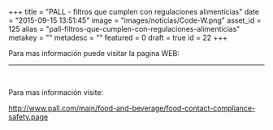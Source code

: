 +++
title = "PALL - filtros que cumplen con regulaciones alimenticias"
date = "2015-09-15 13:51:45"
image = "images/noticias/Code-W.png"
asset_id = 125
alias = "pall-filtros-que-cumplen-con-regulaciones-alimenticias"
metakey = ""
metadesc = ""
featured = 0
draft = true
id = 22
+++
<p>Para mas información puede visitar la pagina WEB:</p>
<hr class="system-pagebreak" />
<p> </p>
<p>Para mas información visite:</p>
<p><a title="http://www.pall.com/main/food-and-beverage/food-contact-compliance-safety.page" href="http://www.pall.com/main/food-and-beverage/food-contact-compliance-safety.page" target="_blank">http://www.pall.com/main/food-and-beverage/food-contact-compliance-safety.page</a></p>
<!--more-->
